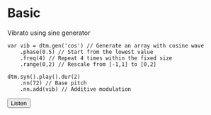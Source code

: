 <script src="../dtm.js"></script>
<script>
function playNext(elem) {
    try {
        var code = elem.nextElementSibling.getElementsByClassName('sunlight-highlight-javascript')[0].textContent;
        eval(code);
    } catch (e) {}
}

function playPrev(elem) {
    try {
        var code = elem.previousElementSibling.getElementsByClassName('sunlight-highlight-javascript')[0].textContent;
        eval(code);
    } catch (e) {
        alert(e);
    }
}
</script>

# Basic

Vibrato using sine generator

    var vib = dtm.gen('cos') // Generate an array with cosine wave
        .phase(0.5) // Start from the lowest value
        .freq(4) // Repeat 4 times within the fixed size
        .range(0,2) // Rescale from [-1,1] to [0,2]
    
    dtm.syn().play().dur(2)
        .nn(72) // Base pitch
        .nn.add(vib) // Additive modulation
        
<button onclick="playPrev(this)">Listen</button>


